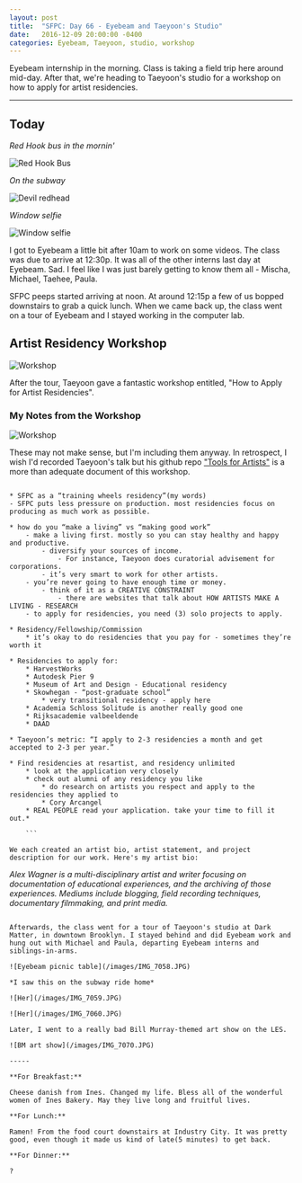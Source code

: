 ```yaml
---
layout: post
title:  "SFPC: Day 66 - Eyebeam and Taeyoon's Studio"
date:   2016-12-09 20:00:00 -0400
categories: Eyebeam, Taeyoon, studio, workshop
---
```


Eyebeam internship in the morning. Class is taking a field trip here around mid-day. After that, we're heading to Taeyoon's studio for a workshop on how to apply for artist residencies.

-----

<h2>Today</h2>

*Red Hook bus in the mornin'*

![Red Hook Bus](/images/IMG_7047.JPG)

*On the subway*

![Devil redhead](/images/IMG_7050.JPG)

*Window selfie*

![Window selfie](/images/IMG_7054.JPG)

I got to Eyebeam a little bit after 10am to work on some videos. The class was due to arrive at 12:30p. It was all of the other interns last day at Eyebeam. Sad. I feel like I was just barely getting to know them all - Mischa, Michael, Taehee, Paula.

SFPC peeps started arriving at noon. At around 12:15p a few of us bopped downstairs to grab a quick lunch. When we came back up, the class went on a tour of Eyebeam and I stayed working in the computer lab.

<h2>Artist Residency Workshop</h2>

![Workshop](/images/IMG_7055.JPG)

After the tour, Taeyoon gave a fantastic workshop entitled, "How to Apply for Artist Residencies".

<h3>My Notes from the Workshop</h3>

![Workshop](/images/IMG_7056.JPG)

These may not make sense, but I'm including them anyway. In retrospect, I wish I'd recorded Taeyoon's talk but his github repo ["Tools for Artists"](https://github.com/tchoi8/ArtistToolKit) is a more than adequate document of this workshop.

```

* SFPC as a “training wheels residency”(my words)
- SFPC puts less pressure on production. most residencies focus on producing as much work as possible.

* how do you “make a living” vs “making good work”
    - make a living first. mostly so you can stay healthy and happy and productive.
        - diversify your sources of income.
            - For instance, Taeyoon does curatorial advisement for corporations.
        - it’s very smart to work for other artists.
    - you’re never going to have enough time or money.
        - think of it as a CREATIVE CONSTRAINT
            - there are websites that talk about HOW ARTISTS MAKE A LIVING - RESEARCH
    - to apply for residencies, you need (3) solo projects to apply.

* Residency/Fellowship/Commission
    * it’s okay to do residencies that you pay for - sometimes they’re worth it

* Residencies to apply for:
    * HarvestWorks
    * Autodesk Pier 9
    * Museum of Art and Design - Educational residency
    * Skowhegan - “post-graduate school”
        * very transitional residency - apply here
    * Academia Schloss Solitude is another really good one
    * Rijksacademie valbeeldende
    * DAAD

* Taeyoon’s metric: “I apply to 2-3 residencies a month and get accepted to 2-3 per year.”

* Find residencies at resartist, and residency unlimited
    * look at the application very closely
    * check out alumni of any residency you like
        * do research on artists you respect and apply to the residencies they applied to
        * Cory Arcangel
    * REAL PEOPLE read your application. take your time to fill it out.*

    ```

We each created an artist bio, artist statement, and project description for our work. Here's my artist bio:

```
  *Alex Wagner is a multi-disciplinary artist and writer focusing on documentation of educational experiences, and the archiving of those experiences. Mediums include blogging, field recording techniques, documentary filmmaking, and print media.*
```

Afterwards, the class went for a tour of Taeyoon's studio at Dark Matter, in downtown Brooklyn. I stayed behind and did Eyebeam work and hung out with Michael and Paula, departing Eyebeam interns and siblings-in-arms.

![Eyebeam picnic table](/images/IMG_7058.JPG)

*I saw this on the subway ride home*

![Her](/images/IMG_7059.JPG)

![Her](/images/IMG_7060.JPG)

Later, I went to a really bad Bill Murray-themed art show on the LES.

![BM art show](/images/IMG_7070.JPG)

-----

**For Breakfast:**

Cheese danish from Ines. Changed my life. Bless all of the wonderful women of Ines Bakery. May they live long and fruitful lives.

**For Lunch:**

Ramen! From the food court downstairs at Industry City. It was pretty good, even though it made us kind of late(5 minutes) to get back.

**For Dinner:**

?
